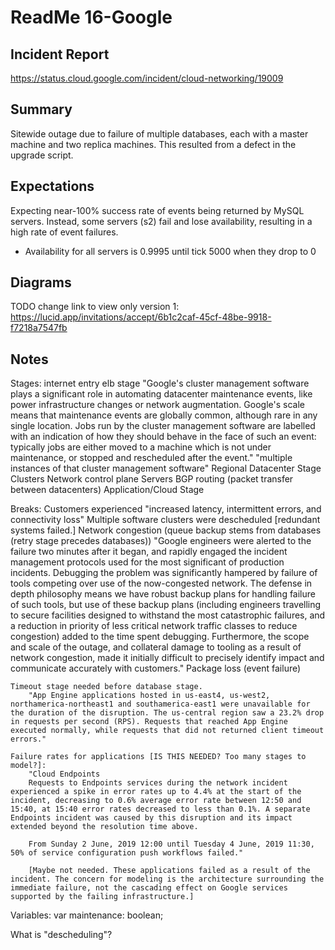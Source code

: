 # ReadMe 16-Google

## Incident Report

https://status.cloud.google.com/incident/cloud-networking/19009

## Summary

Sitewide outage due to failure of multiple databases, each with a master machine and two replica machines. This resulted from a defect in the upgrade script.

## Expectations

Expecting near-100% success rate of events being returned by MySQL servers. Instead, some servers (s2) fail and lose availability, resulting in a high rate of event failures.

- Availability for all servers is 0.9995 until tick 5000 when they drop to 0

## Diagrams
TODO change link to view only
version 1: https://lucid.app/invitations/accept/6b1c2caf-45cf-48be-9918-f7218a7547fb

## Notes

Stages:
    internet entry
    elb stage
        "Google's cluster management software plays a significant role in automating datacenter maintenance events, like power infrastructure changes or network augmentation. Google's scale means that maintenance events are globally common, although rare in any single location. Jobs run by the cluster management software are labelled with an indication of how they should behave in the face of such an event: typically jobs are either moved to a machine which is not under maintenance, or stopped and rescheduled after the event."
    "multiple instances of that cluster management software"
    Regional Datacenter Stage
        Clusters 
        Network control plane
            Servers
        BGP routing (packet transfer between datacenters)
    Application/Cloud Stage

Breaks:
    Customers experienced "increased latency, intermittent errors, and connectivity loss"
    Multiple software clusters were descheduled [redundant systems failed.]
    Network congestion (queue backup stems from databases (retry stage precedes databases)) 
        "Google engineers were alerted to the failure two minutes after it began, and rapidly engaged the incident management protocols used for the most significant of production incidents. Debugging the problem was significantly hampered by failure of tools competing over use of the now-congested network. The defense in depth philosophy means we have robust backup plans for handling failure of such tools, but use of these backup plans (including engineers travelling to secure facilities designed to withstand the most catastrophic failures, and a reduction in priority of less critical network traffic classes to reduce congestion) added to the time spent debugging. Furthermore, the scope and scale of the outage, and collateral damage to tooling as a result of network congestion, made it initially difficult to precisely identify impact and communicate accurately with customers."
    Package loss (event failure)

    Timeout stage needed before database stage.
        "App Engine applications hosted in us-east4, us-west2, northamerica-northeast1 and southamerica-east1 were unavailable for the duration of the disruption. The us-central region saw a 23.2% drop in requests per second (RPS). Requests that reached App Engine executed normally, while requests that did not returned client timeout errors."

    Failure rates for applications [IS THIS NEEDED? Too many stages to model?]:
        "Cloud Endpoints
        Requests to Endpoints services during the network incident experienced a spike in error rates up to 4.4% at the start of the incident, decreasing to 0.6% average error rate between 12:50 and 15:40, at 15:40 error rates decreased to less than 0.1%. A separate Endpoints incident was caused by this disruption and its impact extended beyond the resolution time above.

        From Sunday 2 June, 2019 12:00 until Tuesday 4 June, 2019 11:30, 50% of service configuration push workflows failed."

        [Maybe not needed. These applications failed as a result of the incident. The concern for modeling is the architecture surrounding the immediate failure, not the cascading effect on Google services supported by the failing infrastructure.]
    

Variables:
    var maintenance: boolean;
    
What is "descheduling"?